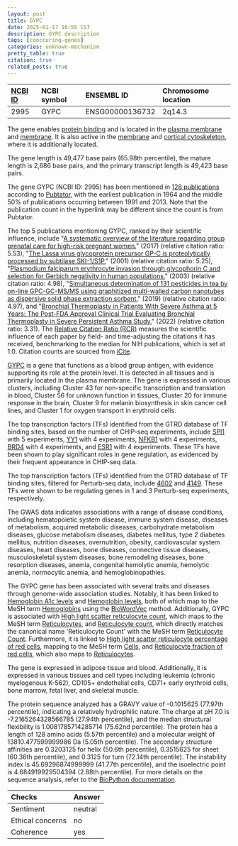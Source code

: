```yaml
---
layout: post
title: GYPC
date: 2025-01-17 16:55 CST
description: GYPC description
tags: [cooccuring-genes]
categories: unknown-mechanism
pretty_table: true
citation: true
related_posts: true
---
```




| [NCBI ID](https://www.ncbi.nlm.nih.gov/gene/2995) | NCBI symbol | ENSEMBL ID | Chromosome location |
| :-------- | :------- | :-------- | :------- |
| 2995  | GYPC | ENSG00000136732 | 2q14.3 |



The gene enables [protein binding](https://amigo.geneontology.org/amigo/term/GO:0005515) and is located in the [plasma membrane](https://amigo.geneontology.org/amigo/term/GO:0005886) and [membrane](https://amigo.geneontology.org/amigo/term/GO:0016020). It is also active in the [membrane](https://amigo.geneontology.org/amigo/term/GO:0016020) and [cortical cytoskeleton](https://amigo.geneontology.org/amigo/term/GO:0030863), where it is additionally located.


The gene length is 49,477 base pairs (65.98th percentile), the mature length is 2,686 base pairs, and the primary transcript length is 49,423 base pairs.


The gene GYPC (NCBI ID: 2995) has been mentioned in [128 publications](https://pubmed.ncbi.nlm.nih.gov/?term=%22GYPC%22) according to [Pubtator](https://academic.oup.com/nar/article/47/W1/W587/5494727), with the earliest publication in 1964 and the middle 50% of publications occurring between 1991 and 2013. Note that the publication count in the hyperlink may be different since the count is from Pubtator.


The top 5 publications mentioning GYPC, ranked by their scientific influence, include "[A systematic overview of the literature regarding group prenatal care for high-risk pregnant women.](https://pubmed.ncbi.nlm.nih.gov/28962601)" (2017) (relative citation ratio: 5.53), "[The Lassa virus glycoprotein precursor GP-C is proteolytically processed by subtilase SKI-1/S1P.](https://pubmed.ncbi.nlm.nih.gov/11606739)" (2001) (relative citation ratio: 5.25), "[Plasmodium falciparum erythrocyte invasion through glycophorin C and selection for Gerbich negativity in human populations.](https://pubmed.ncbi.nlm.nih.gov/12469115)" (2003) (relative citation ratio: 4.98), "[Simultaneous determination of 131 pesticides in tea by on-line GPC-GC-MS/MS using graphitized multi-walled carbon nanotubes as dispersive solid phase extraction sorbent.](https://pubmed.ncbi.nlm.nih.gov/30409585)" (2019) (relative citation ratio: 4.97), and "[Bronchial Thermoplasty in Patients With Severe Asthma at 5 Years: The Post-FDA Approval Clinical Trial Evaluating Bronchial Thermoplasty in Severe Persistent Asthma Study.](https://pubmed.ncbi.nlm.nih.gov/34774528)" (2022) (relative citation ratio: 3.31). The [Relative Citation Ratio (RCR)](https://journals.plos.org/plosbiology/article?id=10.1371/journal.pbio.1002541) measures the scientific influence of each paper by field- and time-adjusting the citations it has received, benchmarking to the median for NIH publications, which is set at 1.0. Citation counts are sourced from [iCite](https://icite.od.nih.gov).


[GYPC](https://www.proteinatlas.org/ENSG00000136732-GYPC) is a gene that functions as a blood group antigen, with evidence supporting its role at the protein level. It is detected in all tissues and is primarily located in the plasma membrane. The gene is expressed in various clusters, including Cluster 43 for non-specific transcription and translation in blood, Cluster 56 for unknown function in tissues, Cluster 20 for immune response in the brain, Cluster 9 for melanin biosynthesis in skin cancer cell lines, and Cluster 1 for oxygen transport in erythroid cells.


The top transcription factors (TFs) identified from the GTRD database of TF binding sites, based on the number of CHIP-seq experiments, include [SPI1](https://www.ncbi.nlm.nih.gov/gene/6688) with 5 experiments, [YY1](https://www.ncbi.nlm.nih.gov/gene/7528) with 4 experiments, [NFKB1](https://www.ncbi.nlm.nih.gov/gene/4790) with 4 experiments, [BRD4](https://www.ncbi.nlm.nih.gov/gene/23476) with 4 experiments, and [ESR1](https://www.ncbi.nlm.nih.gov/gene/2099) with 4 experiments. These TFs have been shown to play significant roles in gene regulation, as evidenced by their frequent appearance in CHIP-seq data.


The top transcription factors (TFs) identified from the GTRD database of TF binding sites, filtered for Perturb-seq data, include [4602](https://www.ncbi.nlm.nih.gov/gene/4602) and [4149](https://www.ncbi.nlm.nih.gov/gene/4149). These TFs were shown to be regulating genes in 1 and 3 Perturb-seq experiments, respectively.


The GWAS data indicates associations with a range of disease conditions, including hematopoietic system disease, immune system disease, diseases of metabolism, acquired metabolic diseases, carbohydrate metabolism diseases, glucose metabolism diseases, diabetes mellitus, type 2 diabetes mellitus, nutrition diseases, overnutrition, obesity, cardiovascular system diseases, heart diseases, bone diseases, connective tissue diseases, musculoskeletal system diseases, bone remodeling diseases, bone resorption diseases, anemia, congenital hemolytic anemia, hemolytic anemia, normocytic anemia, and hemoglobinopathies.


The GYPC gene has been associated with several traits and diseases through genome-wide association studies. Notably, it has been linked to [Hemoglobin A1c levels](https://pubmed.ncbi.nlm.nih.gov/34594039) and [Hemoglobin levels](https://pubmed.ncbi.nlm.nih.gov/32327693), both of which map to the MeSH term [Hemoglobins](https://meshb.nlm.nih.gov/record/ui?ui=D006454) using the [BioWordVec](https://www.nature.com/articles/s41597-019-0055-0) method. Additionally, GYPC is associated with [High light scatter reticulocyte count](https://pubmed.ncbi.nlm.nih.gov/32888494), which maps to the MeSH term [Reticulocytes](https://meshb.nlm.nih.gov/record/ui?ui=D012156), and [Reticulocyte count](https://pubmed.ncbi.nlm.nih.gov/32888494), which directly matches the canonical name 'Reticulocyte Count' with the MeSH term [Reticulocyte Count](https://meshb.nlm.nih.gov/record/ui?ui=D017701). Furthermore, it is linked to [High light scatter reticulocyte percentage of red cells](https://pubmed.ncbi.nlm.nih.gov/32888494), mapping to the MeSH term [Cells](https://meshb.nlm.nih.gov/record/ui?ui=D002477), and [Reticulocyte fraction of red cells](https://pubmed.ncbi.nlm.nih.gov/32888494), which also maps to [Reticulocytes](https://meshb.nlm.nih.gov/record/ui?ui=D012156).


The gene is expressed in adipose tissue and blood. Additionally, it is expressed in various tissues and cell types including leukemia (chronic myelogenous K-562), CD105+ endothelial cells, CD71+ early erythroid cells, bone marrow, fetal liver, and skeletal muscle.




The protein sequence analyzed has a GRAVY value of -0.1015625 (77.97th percentile), indicating a relatively hydrophilic nature. The charge at pH 7.0 is -7.2165264328566785 (27.94th percentile), and the median structural flexibility is 1.0081785714285714 (75.62nd percentile). The protein has a length of 128 amino acids (5.57th percentile) and a molecular weight of 13810.477599999986 Da (5.05th percentile). The secondary structure affinities are 0.3203125 for helix (50.6th percentile), 0.3515625 for sheet (60.36th percentile), and 0.3125 for turn (72.14th percentile). The instability index is 45.69296874999999 (41.77th percentile), and the isoelectric point is 4.684919929504394 (2.88th percentile). For more details on the sequence analysis, refer to the [BioPython documentation](https://biopython.org/docs/1.75/api/Bio.SeqUtils.ProtParam.html).





| Checks    | Answer |
| :-------- | :------- |
| Sentiment  | neutral   |
| Ethical concerns | no     |
| Coherence    | yes    |